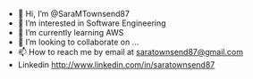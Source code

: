 - 👋 Hi, I’m @SaraMTownsend87
- 👀 I’m interested in Software Engineering
- 🌱 I’m currently learning AWS
- 💞️ I’m looking to collaborate on ...
- 📫 How to reach me by email at saratownsend87@gmail.com
- Linkedin http://www.linkedin.com/in/saratownsend87

<!---
SaraMTownsend87/SaraMTownsend87 is a ✨ special ✨ repository because its `README.md` (this file) appears on your GitHub profile.
You can click the Preview link to take a look at your changes.
--->
